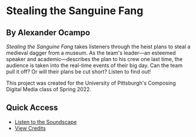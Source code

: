 <h1>Stealing the Sanguine Fang</h1>
<h2>By Alexander Ocampo</h2>

*Stealing the Sanguine Fang* takes listeners through the heist plans to steal a medieval dagger from a museum. As the team's leader—an esteemed speaker and academic—describes the plan to his crew one last time, the audience is taken into the real-time events of their big day. Can the team pull it off? Or will their plans be cut short? Listen to find out!

This project was created for the University of Pittsburgh's Composing Digital Media class of Spring 2022.


<h2>Quick Access</h2>

* [Listen to the Soundscape](https://github.com/alocampo/soundscape2022spring/blob/master/stealingthesanguinefang.mp3)
* [View Credits](https://github.com/alocampo/soundscape2022spring/blob/master/assets.md)
